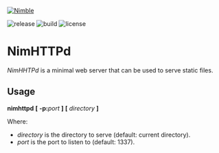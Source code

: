 [![Nimble](https://raw.githubusercontent.com/yglukhov/nimble-tag/master/nimble.png)](https://github.com/h3rald/nimhttpd)

![release](https://img.shields.io/github/release/h3rald/nimhttpd/all.svg)
![build](https://img.shields.io/travis/h3rald/nimhttpd.svg)
![license](https://img.shields.io/github/license/h3rald/nimhttpd.svg)

# NimHTTPd

_NimHHTPd_ is a minimal web server that can be used to serve static files.

## Usage

**nimhttpd** **[** **-p:**_port_ **]** **[** _directory_ **]**

Where:

* _directory_ is the directory to serve (default: current directory).
* _port_ is the port to listen to (default: 1337).


